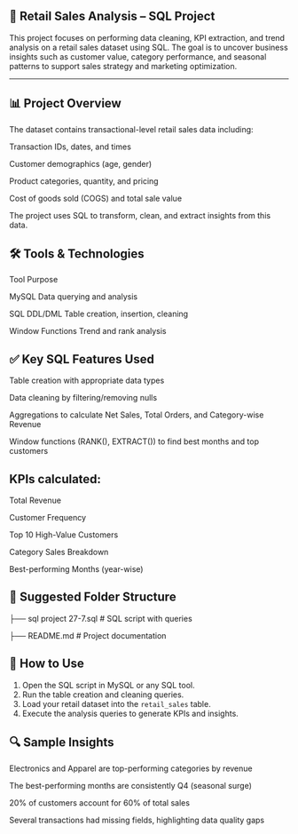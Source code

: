 🛒 Retail Sales Analysis – SQL Project
---

This project focuses on performing data cleaning, KPI extraction, and trend analysis on a retail sales dataset using SQL. The goal is to uncover business insights such as customer value, category performance, and seasonal patterns to support sales strategy and marketing optimization.

---

📊 Project Overview
---

The dataset contains transactional-level retail sales data including:

Transaction IDs, dates, and times

Customer demographics (age, gender)

Product categories, quantity, and pricing

Cost of goods sold (COGS) and total sale value

The project uses SQL to transform, clean, and extract insights from this data.

🛠️ Tools & Technologies
---

Tool	Purpose

MySQL	Data querying and analysis

SQL DDL/DML	Table creation, insertion, cleaning

Window Functions	Trend and rank analysis


✅ Key SQL Features Used
---

Table creation with appropriate data types

Data cleaning by filtering/removing nulls

Aggregations to calculate Net Sales, Total Orders, and Category-wise Revenue

Window functions (RANK(), EXTRACT()) to find best months and top customers

KPIs calculated:
---

Total Revenue

Customer Frequency

Top 10 High-Value Customers

Category Sales Breakdown

Best-performing Months (year-wise)

📂 Suggested Folder Structure
---

├── sql project 27-7.sql         # SQL script with queries

├── README.md                    # Project documentation


## 🚀 How to Use

1. Open the SQL script in MySQL or any SQL tool.  
2. Run the table creation and cleaning queries.  
3. Load your retail dataset into the `retail_sales` table.  
4. Execute the analysis queries to generate KPIs and insights.




🔍 Sample Insights
---
Electronics and Apparel are top-performing categories by revenue

The best-performing months are consistently Q4 (seasonal surge)

20% of customers account for 60% of total sales

Several transactions had missing fields, highlighting data quality gaps
